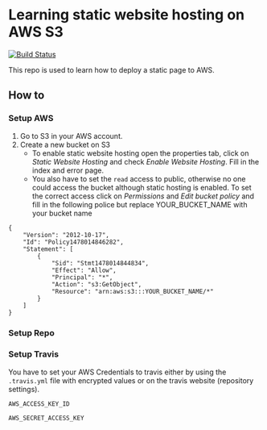 # Learning static website hosting on AWS S3

[![Build Status](https://img.shields.io/travis/feedm3/learning-static-website-hosting-on-aws-s3.svg?style=flat-square)](https://travis-ci.org/feedm3/learning-static-website-hosting-on-aws-s3)

This repo is used to learn how to deploy a static page to AWS.

## How to

### Setup AWS

1. Go to S3 in your AWS account.
2. Create a new bucket on S3
    - To enable static website hosting open the properties tab, click on _Static Website Hosting_ and check _Enable Website 	Hosting_. Fill in the index and error page.
    - You also have to set the `read` access to public, otherwise no one could access the bucket although static hosting is 	enabled. To set the correct access click on _Permissions_ and _Edit bucket policy_ and fill in the following police but
    replace YOUR_BUCKET_NAME with your bucket name
   
```
{
	"Version": "2012-10-17",
	"Id": "Policy1478014846282",
	"Statement": [
		{
			"Sid": "Stmt1478014844834",
			"Effect": "Allow",
			"Principal": "*",
			"Action": "s3:GetObject",
			"Resource": "arn:aws:s3:::YOUR_BUCKET_NAME/*"
		}
	]
}
``` 

### Setup Repo

### Setup Travis

You have to set your AWS Credentials to travis either by using the `.travis.yml` file
with encrypted values or on the travis website (repository settings).

`AWS_ACCESS_KEY_ID`

`AWS_SECRET_ACCESS_KEY` 

